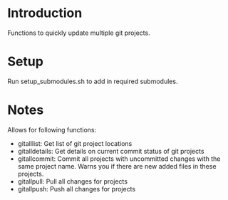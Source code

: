 # Introduction
Functions to quickly update multiple git projects.

# Setup
Run setup_submodules.sh to add in required submodules.

# Notes
Allows for following functions:
- gitalllist: Get list of git project locations
- gitalldetails: Get details on current commit status of git projects
- gitallcommit: Commit all projects with uncommitted changes with the same project name. Warns you if there are new added files in these projects.
- gitallpull: Pull all changes for projects
- gitallpush: Push all changes for projects
